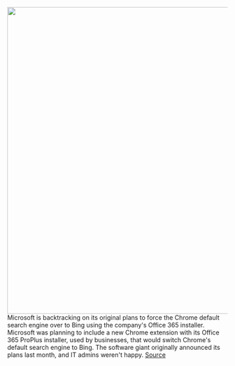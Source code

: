 <img src='https://cdn.vox-cdn.com/thumbor/WsPMLPnSOLBnzk6cp6zVFRe2t7Y=/0x0:1200x726/1200x800/filters:focal(504x267:696x459)/cdn.vox-cdn.com/uploads/chorus_image/image/66294208/microsoft_search_in_bing.0.png' width='700px' /><br/>
Microsoft is backtracking on its original plans to force the Chrome default search engine over to Bing using the company's Office 365 installer. Microsoft was planning to include a new Chrome extension with its Office 365 ProPlus installer, used by businesses, that would switch Chrome's default search engine to Bing. The software giant originally announced its plans last month, and IT admins weren't happy.
<a href='https://www.theverge.com/2020/2/11/21133372/microsoft-search-chrome-extension-bing-default-search-plans-canceled'> Source <a/>